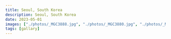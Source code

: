 ```yaml
---
title: Seoul, South Korea
description: Seoul, South Korea
date: 2023-05-01
images: ["./photos/_MGC3888.jpg", "./photos/_MGC3880.jpg", "./photos/_MGC3839.jpg"]
tags: [gallary]
---
```

